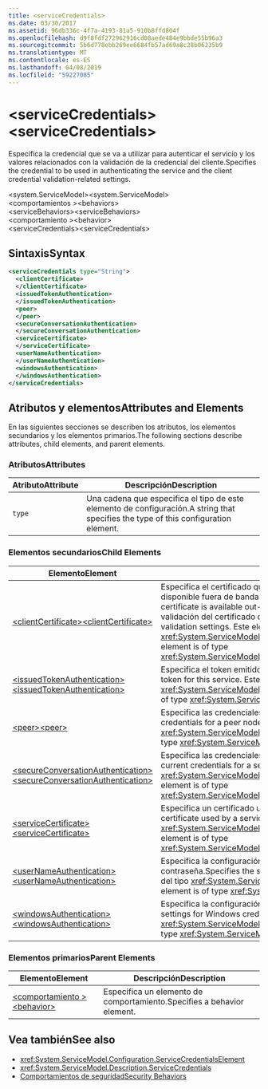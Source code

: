 ```yaml
---
title: <serviceCredentials>
ms.date: 03/30/2017
ms.assetid: 96db336c-4f7a-4193-81a5-910b8ffd804f
ms.openlocfilehash: d9f8fdf272962916cd08aede484e9bbde55b96a3
ms.sourcegitcommit: 5b6d778ebb269ee6684fb57ad69a8c28b06235b9
ms.translationtype: MT
ms.contentlocale: es-ES
ms.lasthandoff: 04/08/2019
ms.locfileid: "59227085"
---
```

# <a name="servicecredentials"></a><span data-ttu-id="ea873-101">\<serviceCredentials></span><span class="sxs-lookup"><span data-stu-id="ea873-101">\<serviceCredentials></span></span>
<span data-ttu-id="ea873-102">Especifica la credencial que se va a utilizar para autenticar el servicio y los valores relacionados con la validación de la credencial del cliente.</span><span class="sxs-lookup"><span data-stu-id="ea873-102">Specifies the credential to be used in authenticating the service and the client credential validation-related settings.</span></span>  
  
 <span data-ttu-id="ea873-103">\<system.ServiceModel></span><span class="sxs-lookup"><span data-stu-id="ea873-103">\<system.ServiceModel></span></span>  
<span data-ttu-id="ea873-104">\<comportamientos ></span><span class="sxs-lookup"><span data-stu-id="ea873-104">\<behaviors></span></span>  
<span data-ttu-id="ea873-105">\<serviceBehaviors></span><span class="sxs-lookup"><span data-stu-id="ea873-105">\<serviceBehaviors></span></span>  
<span data-ttu-id="ea873-106">\<comportamiento ></span><span class="sxs-lookup"><span data-stu-id="ea873-106">\<behavior></span></span>  
<span data-ttu-id="ea873-107">\<serviceCredentials></span><span class="sxs-lookup"><span data-stu-id="ea873-107">\<serviceCredentials></span></span>  
  
## <a name="syntax"></a><span data-ttu-id="ea873-108">Sintaxis</span><span class="sxs-lookup"><span data-stu-id="ea873-108">Syntax</span></span>  
  
```xml  
<serviceCredentials type="String">
  <clientCertificate>
  </clientCertificate>
  <issuedTokenAuthentication>
  </issuedTokenAuthentication>
  <peer>
  </peer>
  <secureConversationAuthentication>
  </secureConversationAuthentication>
  <serviceCertificate>
  </serviceCertificate>
  <userNameAuthentication>
  </userNameAuthentication>
  <windowsAuthentication>
  </windowsAuthentication>
</serviceCredentials>
```  
  
## <a name="attributes-and-elements"></a><span data-ttu-id="ea873-109">Atributos y elementos</span><span class="sxs-lookup"><span data-stu-id="ea873-109">Attributes and Elements</span></span>  
 <span data-ttu-id="ea873-110">En las siguientes secciones se describen los atributos, los elementos secundarios y los elementos primarios.</span><span class="sxs-lookup"><span data-stu-id="ea873-110">The following sections describe attributes, child elements, and parent elements.</span></span>  
  
### <a name="attributes"></a><span data-ttu-id="ea873-111">Atributos</span><span class="sxs-lookup"><span data-stu-id="ea873-111">Attributes</span></span>  
  
|<span data-ttu-id="ea873-112">Atributo</span><span class="sxs-lookup"><span data-stu-id="ea873-112">Attribute</span></span>|<span data-ttu-id="ea873-113">Descripción</span><span class="sxs-lookup"><span data-stu-id="ea873-113">Description</span></span>|  
|---------------|-----------------|  
|`type`|<span data-ttu-id="ea873-114">Una cadena que especifica el tipo de este elemento de configuración.</span><span class="sxs-lookup"><span data-stu-id="ea873-114">A string that specifies the type of this configuration element.</span></span>|  
  
### <a name="child-elements"></a><span data-ttu-id="ea873-115">Elementos secundarios</span><span class="sxs-lookup"><span data-stu-id="ea873-115">Child Elements</span></span>  
  
|<span data-ttu-id="ea873-116">Elemento</span><span class="sxs-lookup"><span data-stu-id="ea873-116">Element</span></span>|<span data-ttu-id="ea873-117">Descripción</span><span class="sxs-lookup"><span data-stu-id="ea873-117">Description</span></span>|  
|-------------|-----------------|  
|[<span data-ttu-id="ea873-118">\<clientCertificate></span><span class="sxs-lookup"><span data-stu-id="ea873-118">\<clientCertificate></span></span>](../../../../../docs/framework/configure-apps/file-schema/wcf/clientcertificate-of-servicecredentials.md)|<span data-ttu-id="ea873-119">Especifica el certificado que se va a usar cuando el certificado de cliente está disponible fuera de banda.</span><span class="sxs-lookup"><span data-stu-id="ea873-119">Specifies the certificate to be used when the client certificate is available out-of-band.</span></span> <span data-ttu-id="ea873-120">Este elemento también especifica los valores de validación del certificado de cliente.</span><span class="sxs-lookup"><span data-stu-id="ea873-120">This element also specifies client certificate validation settings.</span></span> <span data-ttu-id="ea873-121">Este elemento es del tipo <xref:System.ServiceModel.Configuration.X509InitiatorCertificateServiceElement>.</span><span class="sxs-lookup"><span data-stu-id="ea873-121">This element is of type <xref:System.ServiceModel.Configuration.X509InitiatorCertificateServiceElement>.</span></span>|  
|[<span data-ttu-id="ea873-122">\<issuedTokenAuthentication></span><span class="sxs-lookup"><span data-stu-id="ea873-122">\<issuedTokenAuthentication></span></span>](../../../../../docs/framework/configure-apps/file-schema/wcf/issuedtokenauthentication-of-servicecredentials.md)|<span data-ttu-id="ea873-123">Especifica el token emitido actualmente para este servicio.</span><span class="sxs-lookup"><span data-stu-id="ea873-123">Specifies the current issued token for this service.</span></span> <span data-ttu-id="ea873-124">Este elemento es del tipo <xref:System.ServiceModel.Configuration.IssuedTokenServiceElement>.</span><span class="sxs-lookup"><span data-stu-id="ea873-124">This element is of type <xref:System.ServiceModel.Configuration.IssuedTokenServiceElement>.</span></span>|  
|[<span data-ttu-id="ea873-125">\<peer></span><span class="sxs-lookup"><span data-stu-id="ea873-125">\<peer></span></span>](../../../../../docs/framework/configure-apps/file-schema/wcf/peer-of-servicecredentials.md)|<span data-ttu-id="ea873-126">Especifica las credenciales actuales de un nodo del mismo nivel.</span><span class="sxs-lookup"><span data-stu-id="ea873-126">Specifies the current credentials for a peer node.</span></span> <span data-ttu-id="ea873-127">Este elemento es del tipo <xref:System.ServiceModel.Configuration.PeerCredentialElement>.</span><span class="sxs-lookup"><span data-stu-id="ea873-127">This element is of type <xref:System.ServiceModel.Configuration.PeerCredentialElement>.</span></span>|  
|[<span data-ttu-id="ea873-128">\<secureConversationAuthentication></span><span class="sxs-lookup"><span data-stu-id="ea873-128">\<secureConversationAuthentication></span></span>](../../../../../docs/framework/configure-apps/file-schema/wcf/secureconversationauthentication-of-servicecredential.md)|<span data-ttu-id="ea873-129">Especifica las credenciales actuales para una conversación segura.</span><span class="sxs-lookup"><span data-stu-id="ea873-129">Specifies the current credentials for a secure conversation.</span></span> <span data-ttu-id="ea873-130">Este elemento es del tipo <xref:System.ServiceModel.Configuration.SecureConversationServiceElement>.</span><span class="sxs-lookup"><span data-stu-id="ea873-130">This element is of type <xref:System.ServiceModel.Configuration.SecureConversationServiceElement>.</span></span>|  
|[<span data-ttu-id="ea873-131">\<serviceCertificate></span><span class="sxs-lookup"><span data-stu-id="ea873-131">\<serviceCertificate></span></span>](../../../../../docs/framework/configure-apps/file-schema/wcf/servicecertificate-of-servicecredentials.md)|<span data-ttu-id="ea873-132">Especifica un certificado utilizado por un servicio para identificarse.</span><span class="sxs-lookup"><span data-stu-id="ea873-132">Specifies a certificate used by a service to identify itself.</span></span> <span data-ttu-id="ea873-133">Este elemento es del tipo <xref:System.ServiceModel.Configuration.X509RecipientCertificateServiceElement>.</span><span class="sxs-lookup"><span data-stu-id="ea873-133">This element is of type <xref:System.ServiceModel.Configuration.X509RecipientCertificateServiceElement>.</span></span>|  
|[<span data-ttu-id="ea873-134">\<userNameAuthentication></span><span class="sxs-lookup"><span data-stu-id="ea873-134">\<userNameAuthentication></span></span>](../../../../../docs/framework/configure-apps/file-schema/wcf/usernameauthentication.md)|<span data-ttu-id="ea873-135">Especifica la configuración para la validación del nombre de usuario y de la contraseña.</span><span class="sxs-lookup"><span data-stu-id="ea873-135">Specifies the settings for username password validation.</span></span> <span data-ttu-id="ea873-136">Este elemento es del tipo <xref:System.ServiceModel.Configuration.UserNameServiceElement>.</span><span class="sxs-lookup"><span data-stu-id="ea873-136">This element is of type <xref:System.ServiceModel.Configuration.UserNameServiceElement>.</span></span>|  
|[<span data-ttu-id="ea873-137">\<windowsAuthentication></span><span class="sxs-lookup"><span data-stu-id="ea873-137">\<windowsAuthentication></span></span>](../../../../../docs/framework/configure-apps/file-schema/wcf/windowsauthentication-of-servicecredentials.md)|<span data-ttu-id="ea873-138">Especifica la configuración para la validación de credencial de Windows.</span><span class="sxs-lookup"><span data-stu-id="ea873-138">Specifies the settings for Windows credential validation.</span></span> <span data-ttu-id="ea873-139">Este elemento es del tipo <xref:System.ServiceModel.Configuration.WindowsServiceElement>.</span><span class="sxs-lookup"><span data-stu-id="ea873-139">This element is of type <xref:System.ServiceModel.Configuration.WindowsServiceElement>.</span></span>|  
  
### <a name="parent-elements"></a><span data-ttu-id="ea873-140">Elementos primarios</span><span class="sxs-lookup"><span data-stu-id="ea873-140">Parent Elements</span></span>  
  
|<span data-ttu-id="ea873-141">Elemento</span><span class="sxs-lookup"><span data-stu-id="ea873-141">Element</span></span>|<span data-ttu-id="ea873-142">Descripción</span><span class="sxs-lookup"><span data-stu-id="ea873-142">Description</span></span>|  
|-------------|-----------------|  
|[<span data-ttu-id="ea873-143">\<comportamiento ></span><span class="sxs-lookup"><span data-stu-id="ea873-143">\<behavior></span></span>](../../../../../docs/framework/configure-apps/file-schema/wcf/behavior-of-endpointbehaviors.md)|<span data-ttu-id="ea873-144">Especifica un elemento de comportamiento.</span><span class="sxs-lookup"><span data-stu-id="ea873-144">Specifies a behavior element.</span></span>|  
  
## <a name="see-also"></a><span data-ttu-id="ea873-145">Vea también</span><span class="sxs-lookup"><span data-stu-id="ea873-145">See also</span></span>

- <xref:System.ServiceModel.Configuration.ServiceCredentialsElement>
- <xref:System.ServiceModel.Description.ServiceCredentials>
- [<span data-ttu-id="ea873-146">Comportamientos de seguridad</span><span class="sxs-lookup"><span data-stu-id="ea873-146">Security Behaviors</span></span>](../../../../../docs/framework/wcf/feature-details/security-behaviors-in-wcf.md)

